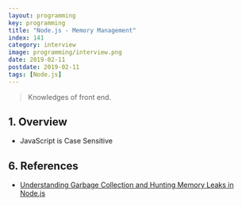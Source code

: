 ```yaml
---
layout: programming
key: programming
title: "Node.js - Memory Management"
index: 141
category: interview
image: programming/interview.png
date: 2019-02-11
postdate: 2019-02-11
tags: [Node.js]
---
```


> Knowledges of front end.

## 1. Overview
* JavaScript is Case Sensitive


## 6. References
* [Understanding Garbage Collection and Hunting Memory Leaks in Node.js](https://blog.codeship.com/understanding-garbage-collection-in-node-js/)
